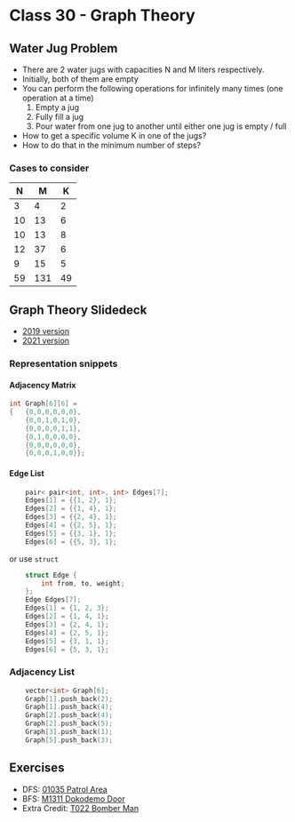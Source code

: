 # Class 30 - Graph Theory
## Water Jug Problem
- There are 2 water jugs with capacities N and M liters respectively.
- Initially, both of them are empty
- You can perform the following operations for infinitely many times (one operation at a time)
    1. Empty a jug
    2. Fully fill a jug
    3. Pour water from one jug to another until either one jug is empty / full
- How to get a specific volume K in one of the jugs?
- How to do that in the minimum number of steps?

### Cases to consider
|N|M|K|
|---|---|---|
|3|4|2
|10|13|6
|10|13|8
|12|37|6
|9|15|5
|59|131|49

## Graph Theory Slidedeck
- [2019 version](https://assets.hkoi.org/training2019/g-i.pdf)
- [2021 version](https://assets.hkoi.org/training2022/g-i.pdf)

### Representation snippets
#### Adjacency Matrix
```cpp
int Graph[6][6] = 
{   {0,0,0,0,0,0},
    {0,0,1,0,1,0},
    {0,0,0,0,1,1},
    {0,1,0,0,0,0},
    {0,0,0,0,0,0},
    {0,0,0,1,0,0}};
```

#### Edge List
```cpp
    pair< pair<int, int>, int> Edges[7];
    Edges[1] = {{1, 2}, 1};
    Edges[2] = {{1, 4}, 1};
    Edges[3] = {{2, 4}, 1};
    Edges[4] = {{2, 5}, 1};
    Edges[5] = {{3, 1}, 1};
    Edges[6] = {{5, 3}, 1};
```
or use `struct`
```cpp
    struct Edge {
        int from, to, weight;
    };
    Edge Edges[7];
    Edges[1] = {1, 2, 3};
    Edges[2] = {1, 4, 1};
    Edges[3] = {2, 4, 1};
    Edges[4] = {2, 5, 1};
    Edges[5] = {3, 1, 1};
    Edges[6] = {5, 3, 1};
```

### Adjacency List
```cpp
    vector<int> Graph[6];
    Graph[1].push_back(2);
    Graph[1].push_back(4);
    Graph[2].push_back(4);
    Graph[2].push_back(5);
    Graph[3].push_back(1);
    Graph[5].push_back(3);
```

## Exercises
- DFS: [01035 Patrol Area](https://judge.hkoi.org/task/01035)
- BFS: [M1311 Dokodemo Door](https://judge.hkoi.org/task/M1311)
- Extra Credit: [T022 Bomber Man](https://judge.hkoi.org/task/T022)
